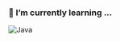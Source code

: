 ### 🌱 I’m currently learning ...

![Java](https://img.shields.io/badge/-Java-#FF3333?style=for-the-badge&logo=Java&logoColor=%23ffffff)

